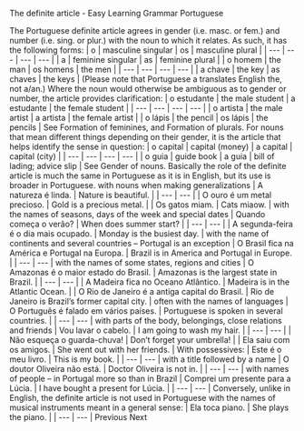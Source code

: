 The definite article - Easy Learning Grammar Portuguese
 
The Portuguese definite article agrees in gender (i.e. masc. or fem.) and number (i.e. sing. or plur.) with the noun to which it relates. As such, it has the following forms:
| o | masculine singular | os | masculine plural |
| --- | --- | --- | --- |
| a | feminine singular | as | feminine plural |
| o homem | the man | os homens | the men |
| --- | --- | --- | --- |
| a chave | the key | as chaves | the keys |
(Please note that Portuguese a translates English the, not a/an.)
Where the noun would otherwise be ambiguous as to gender or number, the article provides clarification:
| o estudante | the male student | a estudante | the female student |
| --- | --- | --- | --- |
| o artista | the male artist | a artista | the female artist |
| o lápis | the pencil | os lápis | the pencils |
See Formation of feminines, and Formation of plurals.
For nouns that mean different things depending on their gender, it is the article that helps identify the sense in question:
| o capital | capital (money) | a capital | capital (city) |
| --- | --- | --- | --- |
| o guia | guide book | a guia | bill of lading; advice slip |
See Gender of nouns.
Basically the role of the definite article is much the same in Portuguese as it is in English, but its use is broader in Portuguese.
with nouns when making generalizations
| A natureza é linda. | Nature is beautiful. |
| --- | --- |
| O ouro é um metal precioso. | Gold is a precious metal. |
| Os gatos miam. | Cats miaow. |
with the names of seasons, days of the week and special dates
| Quando começa o verão? | When does summer start? |
| --- | --- |
| A segunda-feira é o dia mais ocupado. | Monday is the busiest day. |
with the name of continents and several countries – Portugal is an exception
| O Brasil fica na América e Portugal na Europa. | Brazil is in America and Portugal in Europe. |
| --- | --- |
with the names of some states, regions and cities
| O Amazonas é o maior estado do Brasil. | Amazonas is the largest state in Brazil. |
| --- | --- |
| A Madeira fica no Oceano Atlântico. | Madeira is in the Atlantic Ocean. |
| O Rio de Janeiro é a antiga capital do Brasil. | Rio de Janeiro is Brazil’s former capital city. |
often with the names of languages
| O Português é falado em vários países. | Portuguese is spoken in several countries. |
| --- | --- |
with parts of the body, belongings, close relations and friends
| Vou lavar o cabelo. | I am going to wash my hair. |
| --- | --- |
| Não esqueça o guarda-chuva! | Don’t forget your umbrella! |
| Ela saiu com os amigos. | She went out with her friends. |
With possessives:
| Este é o meu livro. | This is my book. |
| --- | --- |
with a title followed by a name
| O doutor Oliveira não está. | Doctor Oliveira is not in. |
| --- | --- |
with names of people – in Portugal more so than in Brazil
| Comprei um presente para a Lúcia. | I have bought a present for Lúcia. |
| --- | --- |
Conversely, unlike in English, the definite article is not used in Portuguese with the names of musical instruments meant in a general sense:
| Ela toca piano. | She plays the piano. |
| --- | --- |
Previous
Next
